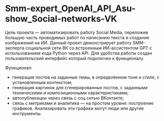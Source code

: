 # Smm-expert_OpenAI_API_Asu-show_Social-networks-VK
Цель проекта — автоматизировать работу Social Media, переложив большую часть проводимых работ по написанию текста и создания изображений на ИИ.
Данный проект демонстрирует работу SMM-эксперта социальной сети ВК со встроенным ИИ-ассистентом GPT с использованием кода Python через API.
Для удобства работы создан пользовательский интерфейс который подключен к функционалу.

Функционал:
- генерация постов на заданные темы, в определённом тоне и стиле, с установленным контекстом;
- генерация картинок для сгенерированных постов, с заданными техническими и композиционными характеристиками;
- автопубликации через связь с соц.сетью ВКонтакте;
- связь с метриками и аналитика — на простом уровне: построение графиков. Анализировать эти графики могут люди или другие инструменты.



